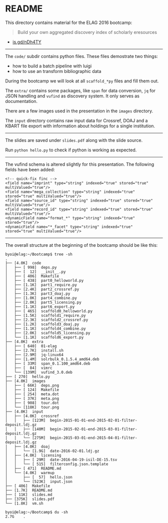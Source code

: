 README
======

This directory contains material for the ELAG 2016
bootcamp:

> Build your own aggregated discovery index of
  scholarly eresources

* [is.gd/nDh4TY](http://elag2016.org/index.php/program/bootcamps-june-6/build-your-own-aggregated-discovery-index-of-scholarly-eresources/)

----

The `code/` subdir contains python files. These
files demostrate two things:

* how to build a batch pipeline with luigi
* how to use an transform bibliographic data

During the bootcamp we will look at all
`scaffold_*py` files and fill them out.

The `extra/` contains some packages, like `span`
for data conversion, `jq` for JSON handling and
`vufind` as discovery system. It only serves as
documentation.

There are a few images used in the presentation
in the `images` directory.

The `input` directory contains raw input data for
Crossref, DOAJ and a KBART file export with
information about holdings for a single
institution.

----

The slides are saved under `slides.pdf` along with
the slide source.

Run `python hello.py` to check if python is
working as expected.

----

The vufind schema is altered slightly for this
presentation. The following fields have been
added:

```
<!-- quick-fix finc -->
<field name="imprint" type="string" indexed="true" stored="true" multiValued="true"/>
<field name="mega_collection" type="string" indexed="true" stored="true" multiValued="true"/>
<field name="source_id" type="string" indexed="true" stored="true" multiValued="true"/>
<field name="record_id" type="string" indexed="true" stored="true" multiValued="true"/>
<dynamicField name="format_*" type="string" indexed="true" stored="true"/>
<dynamicField name="*_facet" type="string" indexed="true" stored="true" multiValued="true"/>
```

----

The overall structure at the beginning of the
bootcamp should be like this:

```
byoi@elag:~/Bootcamp$ tree -sh
.
├── [4.0K]  code
│   ├── [ 998]  deps.py
│   ├── [  12]  __init__.py
│   ├── [ 406]  Makefile
│   ├── [ 438]  part0_helloworld.py
│   ├── [1.1K]  part1_require.py
│   ├── [2.4K]  part2_crossref.py
│   ├── [1.3K]  part3_doaj.py
│   ├── [1.0K]  part4_combine.py
│   ├── [2.0K]  part5_licensing.py
│   ├── [1.1K]  part6_export.py
│   ├── [ 465]  scaffold0_helloworld.py
│   ├── [1.5K]  scaffold1_require.py
│   ├── [2.3K]  scaffold2_crossref.py
│   ├── [1.2K]  scaffold3_doaj.py
│   ├── [1.1K]  scaffold4_combine.py
│   ├── [2.0K]  scaffold5_licensing.py
│   └── [1.1K]  scaffold6_export.py
├── [4.0K]  extra
│   ├── [ 640]  01-elag
│   ├── [2.7K]  install.sh
│   ├── [2.9M]  jq-linux64
│   ├── [1.4M]  solrbulk_0.1.5.4_amd64.deb
│   ├── [ 33M]  span_0.1.100_amd64.deb
│   ├── [  84]  vimrc
│   └── [139M]  vufind_3.0.deb
├── [ 270]  hello.py
├── [4.0K]  images
│   ├── [ 66K]  deps.png
│   ├── [ 124]  Makefile
│   ├── [ 254]  meta.dot
│   ├── [ 37K]  meta.png
│   ├── [ 908]  tour.dot
│   └── [118K]  tour.png
├── [4.0K]  input
│   ├── [4.0K]  crossref
│   │   ├── [123M]  begin-2015-01-01-end-2015-02-01-filter-deposit.ldj.gz
│   │   ├── [140M]  begin-2015-02-01-end-2015-03-01-filter-deposit.ldj.gz
│   │   └── [275M]  begin-2015-03-01-end-2015-04-01-filter-deposit.ldj.gz
│   ├── [4.0K]  doaj
│   │   └── [1.9G]  date-2016-02-01.ldj.gz
│   ├── [4.0K]  licensing
│   │   ├── [ 29M]  date-2016-04-19-isil-DE-15.tsv
│   │   └── [ 515]  filterconfig.json.template
│   ├── [ 471]  README.md
│   └── [4.0K]  warmup
│       ├── [  57]  hello.json
│       └── [523K]  input.json
├── [ 406]  Makefile
├── [1.7K]  README.md
├── [ 11K]  slides.md
├── [375K]  slides.pdf
└── [1.8K]  vm.sh

byoi@elag:~/Bootcamp$ du -sh
2.7G	.
```

